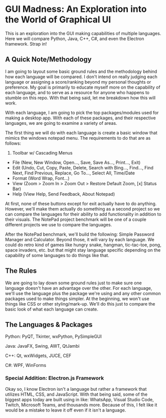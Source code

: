 # GUI Madness: An Exploration into the World of Graphical UI
This is an exploration into the GUI making capabilities of multiple languages. Here we will compare Python, Java, C++, C#, and even the Electron framework. Strap in!

## A Quick Note/Methodology ##
I am going to layout some basic ground rules and the methodology behind how each language will be compared. I don't intend on really judging each language or assigning a score/ranking beyond my personal thoughts or preference. My goal is primarily to educate myself more on the capability of each language, and to serve as a resource for anyone who happens to stumble on this repo. With that being said, let me breakdown how this will work.

With each language, I am going to pick the top packages/modules used for making a desktop app. With each of these packages, and their respective languages, we are going to examine a variety of areas. 

The first thing we will do with each language is create a basic window that mimics the windows notepad menu. The requirements to do that are as follows:
1. Toolbar w/ Cascading Menus
 - File (New, New Window, Open..., Save, Save As..., Print..., Exit)
 - Edit (Undo, Cut, Copy, Paste, Delete, Search with Bing..., Find..., Find Next, Find Previous, Replace, Go To..., Select All, Time/Date
 - Format (Word Wrap, Font...)
 - View (Zoom > Zoom In > Zoom Out > Restore Default Zoom, [x] Status Bar)
 - Help (View Help, Send Feedback, About Notepad)
 
 At first, none of these buttons except for exit actually have to do anything. However, we'll make them actually do something as a second project so we can compare the languages for their ability to add functionality in addition to their visuals. The NotePad project benchmark will be one of a couple different projects we use to compare the languages.
 
 After the NotePad benchmark, we'll build the following: Simple Password Manager and Calculator. Beyond those, it will vary by each language. We could do retro kind of games like hungry snake, hangman, tic-tac-toe, pong, space invaders, etc. but that might stay language specific depending on the capability of some languages to do things like that.
 
 ## The Rules ##
 We are going to lay down some ground rules just to make sure one language doesn't have an advantage over the other. For each language, we'll use the language plus the package we're using and any other common packages used to make things simpler. At the beginning, we won't use things like CSS or other styling/mark-up. We'll do this just to compare the basic look of what each language can create.
 
 ## The Languages & Packages ##
 Python: PyQT, Tkinter, wxPython, PySimpleGUI
 
 Java: JavaFX, Swing, AWT, QtJambi
 
 C++: Qt, wxWidgets, JUCE, CEF
 
 C#: WPF, WinForms
 
 ### Special Addition: Electron.js Framework ###
 Okay so, I know Electron isn't a language but rather a framework that utilizes HTML, CSS, and JavaScript. With that being said, some of the biggest apps today are built using in like: WhatsApp, Visual Studio Code, Twitch, Microsoft Teams, and thousands more. Because of this, I felt like it would be a mistake to leave it off even if it isn't a language.
